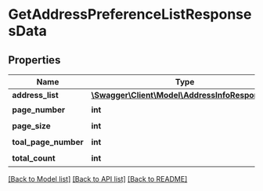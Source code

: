 # GetAddressPreferenceListResponsesData

## Properties
Name | Type | Description | Notes
------------ | ------------- | ------------- | -------------
**address_list** | [**\Swagger\Client\Model\AddressInfoResponses[]**](AddressInfoResponses.md) |  | 
**page_number** | **int** | å½åé¡µç  | 
**page_size** | **int** | å½ååé¡µå¤§å° | 
**toal_page_number** | **int** | æ»é¡µæ° | 
**total_count** | **int** | æ»è®°å½æ° | 

[[Back to Model list]](../README.md#documentation-for-models) [[Back to API list]](../README.md#documentation-for-api-endpoints) [[Back to README]](../README.md)


